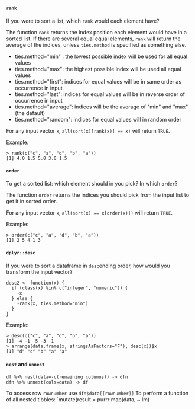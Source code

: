 #### `rank`
If you were to sort a list, which `rank` would each element have?

The function `rank` returns the index position each element would have in a sorted list. If there are several equal equal elements, `rank` will return the average of the indices, unless `ties.method` is specified as something else.

* ties.method="min" : the lowest possible index will be used for all equal values
* ties.method="max": the highest possible index will be used all equal values
* ties.method="first": indices for equal values will be in same order as occurrence in input
* ties.method="last": indices for equal values will be in reverse order of occurrence in input
* ties.method="average": indices will be the average of "min" and "max" (the default)
* ties.method="random": indices for equal values will in random order

For any input vector `x`, `all(sort(x)[rank(x)] == x)` will return `TRUE`.

Example:
```
> rank(c("c", "a", "d", "b", "a"))
[1] 4.0 1.5 5.0 3.0 1.5
``` 

#### `order`
To get a sorted list: which element should in you pick? In which `order`? 

The function `order` returns the indices you should pick from the input list to get it in sorted order.

For any input vector `x`, `all(sort(x) == x[order(x)])` will return `TRUE`.

Example:
```
> order(c("c", "a", "d", "b", "a"))
[1] 2 5 4 1 3
```

#### `dplyr::desc`
If you were to sort a dataframe in `desc`ending order, how would you transform the input vector?
```
desc2 <- function(x) { 
  if (class(x) %in% c("integer", "numeric")) {
    -x
  } else { 
    -rank(x, ties.method="min")
  }
}
```
Example:
```
> desc(c("c", "a", "d", "b", "a"))
[1] -4 -1 -5 -3 -1
> arrange(data.frame(x, stringsAsFactors="F"), desc(x))$x
[1] "d" "c" "b" "a" "a"
```
#### `nest` and `unnest`
```
df %>% nest(data=-c(remaining columns)) -> dfn
dfn %>% unnest(cols=data) -> df
```
To access row `rownumber` use `dfn$data[[rownumber]]`
To perform a function of all nested tibbles: `mutate(result = purrr:map(data, ~ lm(


<!--stackedit_data:
eyJoaXN0b3J5IjpbMjMxNzE0NzcsMTUzNTMxNzQyNywxMzQyNz
Y3MDI0LC03MDcyMjc5MDAsLTE0MDQyMTAyMTEsNzI1MTUwMzk0
LC00Mzc5NTM3NjAsMTM1Mjc5NjU3MSwtOTIzNzU4NTQsLTI4OD
Y4NzA4OCwxMTk2NzM3Njg2LC0xMjA4OTkyODcwLDE3NDQ4OTU1
MzYsLTE2OTc1MDYzMzUsMTU1OTM5MjYyNywtNjI4MjkxNzk1LC
0xMzYwNzU3MTM2LDE5MDExODM4MzldfQ==
-->